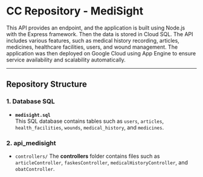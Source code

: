 # CC Repository - MediSight

This API provides an endpoint, and the application is built using Node.js with the Express framework. Then the data is stored in Cloud SQL. The API includes various features, such as medical history recording, articles, medicines, healthcare facilities, users, and wound management. The application was then deployed on Google Cloud using App Engine to ensure service availability and scalability automatically.


---
## **Repository Structure**

### **1. Database SQL**
- **`medisight.sql`**  
  This SQL database contains tables such as `users`, `articles`, `health_facilities`, `wounds`, `medical_history`, and `medicines`.


### **2. api_medisight**
- `controllers/` The **controllers** folder contains files such as `articleController`, `faskesController`, `medicalHistoryController`, and `obatController`.




